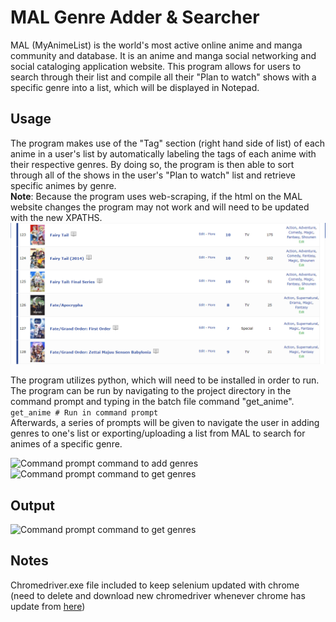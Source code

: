 # MAL Genre Adder & Searcher
MAL (MyAnimeList) is the world's most active online anime and manga community and database. It is an anime and manga social networking and social cataloging application website. This program allows for users to search through their list and compile all their "Plan to watch" shows with a specific genre into a list, which will be displayed in Notepad.

## Usage
The program makes use of the "Tag" section (right hand side of list) of each anime in a user's list by automatically labeling the tags of each anime with their respective genres. By doing so, the program is then able to sort through all of the shows in the user's "Plan to watch" list and retrieve specific animes by genre.
 <br />**Note**: Because the program uses web-scraping, if the html on the MAL website changes the program may not work and will need to be updated with the new XPATHS. <br />
![MAL list showing tags](images/MAL_tags.PNG)

The program utilizes python, which will need to be installed in order to run.
The program can be run by navigating to the project directory in the command prompt and typing in the batch file command "get_anime". <br />
``` get_anime # Run in command prompt ``` <br />
Afterwards, a series of prompts will be given to navigate the user in adding genres to one's list or exporting/uploading a list from MAL to search for animes of a specific genre.

![Command prompt command to add genres](images/Instructions_to_add.PNG)
![Command prompt command to get genres](images/Instructions_to_get.PNG)

## Output
![Command prompt command to get genres](images/OutputAnimeList.PNG)

## Notes
Chromedriver.exe file included to keep selenium updated with chrome (need to delete and download new chromedriver whenever chrome has update from [here](https://chromedriver.storage.googleapis.com/index.html))

